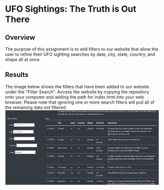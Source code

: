 # UFO Sightings: The Truth is Out There
## Overview
The purpose of this assignment is to add filters to our website that allow the user to refine their UFO sighting searches by date, city, state, country, and shape all at once. 
## Results
The image below shows the filters that have been added to our website under the "Filter Search". Access the website by copying the repository onto your computer and adding the path for index.html into your web browser. Please note that ignoring one or more search filters will pull all of the remaining data not filtered. 
![](UFOsearchExample.PNG)

